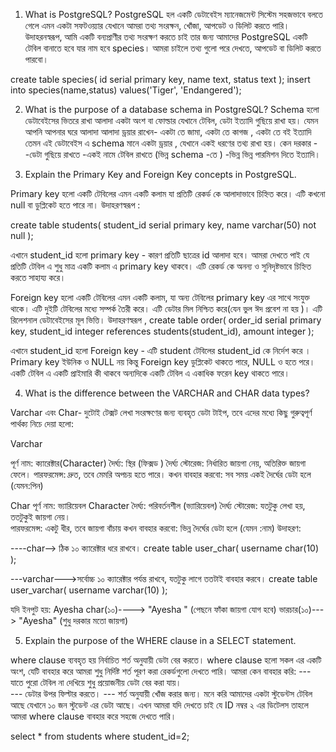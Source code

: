 1. What is PostgreSQL?
PostgreSQL হল একটি ডেটাবেইস ম্যানেজমেন্ট সিস্টেম সহজভাবে বলতে গেলে এমন একটা সফটওয়্যার যেখানে আমরা তথ্য সংরক্ষন, খোঁজা, আপডেট ও ডিলিট করতে পারি। উদাহরনস্বরূপ, আমি একটি বন্যপ্রাণীর তথ্য সংরক্ষণ করতে চাই তার জন্য আমাদের PostgreSQL একটি টেবিল বানাতে হবে যার নাম হবে species। আমরা চাইলে তথ্য গুলো পরে দেখতে, আপডেট বা ডিলিট করতে পারবো। 

create table species(
    id serial primary key,
    name text,
    status text
);
insert into species(name,status) values('Tiger', 'Endangered');

2. What is the purpose of a database schema in PostgreSQL?
Schema হলো ডেটাবেইসের ভিতরে রাখা আলাদা একটা অংশ বা ফোল্ডার যেখানে টেবিল, ডেটা ইত্যাদি গুছিয়ে রাখা হয়। যেমন আপনি  আপনার  ঘরে  আলাদা আলাদা ড্রয়ার  রাখেন- একটা তে জামা, একটা তে কাগজ , একটা তে বই ইত্যাদি তেমন এই ডেটাবেইস এ schema মানে একটা ড্রয়ার , যেখানে একই ধরণের তথ্য রাখা হয়। 
কেন দরকার -
-ডেটা গুছিয়ে রাখতে 
-একই নামে টেবিল রাখতে (ভিন্ন schema -তে )
-ভিন্ন ভিন্ন পারমিশন দিতে ইত্যাদি। 

3. Explain the Primary Key and Foreign Key concepts in PostgreSQL.

Primary  key  হলো একটি টেবিলের এমন একটি কলাম যা প্রতিটি রেকর্ড কে আলাদাভাবে চিহ্নিত করে। এটি কখনো null বা ডুপ্লিকেট হতে পারে না।  উদাহরণস্বরূপ : 

create table students(
    student_id serial primary key,
    name varchar(50) not null
);

এখানে student_id হলো primary key - কারণ প্রতিটি ছাত্রের id আলাদা হবে। 
আমরা দেখতে পাই যে প্রতিটি টেবিল এ শুধু মাত্র একটি কলাম এ primary key থাকবে। এটি রেকর্ড কে অনন্য ও সুনিদৃষ্টভাবে চিহ্নিত করতে সাহায্য করে। 

Foreign key হলো একটি টেবিলের এমন একটি কলাম, যা অন্য টেবিলের primary key এর সাথে সংযুক্ত থাকে।  এটি দুইটি টেবিলের মধ্যে সম্পর্ক তৈরী  করে।  এটি ডেটার মিল নিশ্চিত করে(যেন ভুল ঈদ প্রবেশ না হয় )। এটি রিলেশনাল ডেটাবেইসের মূল ভিত্তি। উদাহরণস্বরূপ , 
create table order(
    order_id serial primary key,
    student_id integer references students(student_id),
    amount integer
);

এখানে student_id হলো Foreign key - এটি student টেবিলের student_id কে নির্দেশ করে । 
Primary key ইউনিক ও NULL নয় কিন্তু Foreign key ডুপ্লিকেট থাকতে পারে, NULL ও হতে পরে। একটি টেবিল এ একটি প্রাইমারি কী থাকবে অন্যদিকে একটি টেবিল এ একাধিক ফরেন key থাকতে পারে। 

4. What is the difference between the VARCHAR and CHAR data types?

Varchar এবং Char- দুটোই টেক্সট লেখা সংরক্ষণের জন্য ব্যবহৃত ডেটা টাইপ, তবে এদের মধ্যে কিছু গুরুত্বপূর্ণ পার্থক্য নিচে দেয়া হলো:

Varchar 

পূর্ণ নাম: ক্যারেক্টার(Character) 
দৈর্ঘ্য: স্থির (ফিক্সড ) দৈর্ঘ্য
স্টোরেজ: নির্ধারিত জায়গা নেয়, অতিরিক্ত জায়গা ফেলে। 
পারফরমেন্স: দ্রুত, তবে মেমরি অপচয় হতে পারে। 
কখন বাবহার করবো: সব সময় একই দৈর্ঘের ডেটা হলে (যেমন:পিন)

Char
পূর্ণ নাম: ভ্যারিয়েবল Character 
দৈর্ঘ্য: পরিবর্তনশীল (ভ্যারিয়েবল) দৈর্ঘ্য 
স্টোরেজ: যতটুকু লেখা হয়, ততটুকুই জায়গা নেয়।  
পারফরমেন্স: একটু ধীর, তবে জায়গা বাঁচায় 
কখন বাবহার করবো: ভিন্ন দৈর্ঘের ডেটা হলে (যেমন :নাম)
উদাহরণ: 

----char--> ঠিক ১০ ক্যারেক্টার ধরে রাখবে। 
create table user_char(
    username char(10)
);

---varchar--->সর্বোচ্চ ১০ ক্যারেক্টার পর্যন্ত রাখবে, যতটুকু লাগে ততটাই বাবহার করবে। 
create table user_varchar(
    username varchar(10)
);

যদি ইনপুট হয়: Ayesha 
char(১০)----> "Ayesha " (পেছনে ফাঁকা জায়গা যোগ হবে)
ভারচার(১০)--->  "Ayesha" (শুধু দরকার মতো জায়গা)

5. Explain the purpose of the WHERE clause in a SELECT statement.

where clause ব্যবহৃত হয় নির্বাচিত শর্ত অনুযায়ী ডেটা বের করতে। 
where clause হলো সকল এর একটি অংশ, যেটি বাবহার করে আমরা শুধু নির্দিষ্ট শর্ত পূরণ করা রেকর্ডগুলো দেখতে পারি। আমরা কেন বাবহার করি:
--- যাতে পুরো টেবিল না দেখিয়ে শুধু প্রয়োজনীয় ডেটা বের করা যায়।  
--- ডেটার উপর ফিল্টার করতে। 
--- শর্ত অনুযায়ী খোঁজ করার জন্য। 
মনে করি আমাদের একটা স্টুডেন্টস টেবিল আছে যেখানে ১০ জন স্টুডেন্ট এর ডেটা আছে।  এখন আমরা যদি দেখতে চাই যে ID নম্বর ২ এর ডিটেলস তাহলে আমরা where clause বাবহার করে সহজে দেখতে পারি। 

select * from students where student_id=2;

